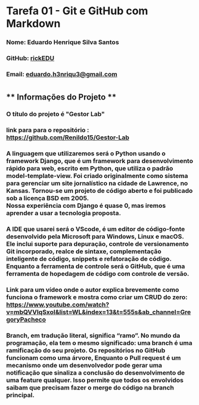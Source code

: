 # **Tarefa 01 - Git e GitHub com Markdown**

### Nome: Eduardo Henrique Silva Santos
### GitHub: [rickEDU](https://github.com/rickEDU)
### Email: eduardo.h3nriqu3@gmail.com
#
## ** Informações do Projeto ** <br/>

### O título do projeto é "**Gestor Lab**"

### link para para o repositório : https://github.com/Renildo15/Gestor-Lab


### A linguagem que utilizaremos será o **Python** usando o framework **Django**, que é um framework para desenvolvimento rápido para web, escrito em Python, que utiliza o padrão model-template-view. Foi criado originalmente como sistema para gerenciar um site jornalístico na cidade de Lawrence, no Kansas. Tornou-se um projeto de código aberto e foi publicado sob a licença BSD em 2005. <br/>Nossa experiência com Django é quase 0, mas iremos aprender a usar a tecnologia proposta.


### A **IDE** que usarei será o **VScode**, é um editor de código-fonte desenvolvido pela Microsoft para Windows, Linux e macOS. Ele inclui suporte para depuração, controle de versionamento Git incorporado, realce de sintaxe, complementação inteligente de código, snippets e refatoração de código. Enquanto a **ferramenta de controle** será o **GitHub**, que é uma ferramenta de hopedagem de código com controle de versão.

### Link para um vídeo onde o autor explica brevemente como funciona o framework e mostra como criar um **CRUD** do zero: https://www.youtube.com/watch?v=mbQVVIqSxoI&list=WL&index=13&t=555s&ab_channel=GregoryPacheco


### **Branch**, em tradução literal, significa “ramo”. No mundo da programação, ela tem o mesmo significado: uma branch é uma ramificação do seu projeto. Os repositórios no GitHub funcionam como uma árvore, Enquanto o **Pull request** é um mecanismo onde um desenvolvedor pode gerar uma notificação que sinaliza a conclusão do desenvolvimento de uma feature qualquer. Isso permite que todos os envolvidos saibam que precisam fazer o merge do código na branch principal.